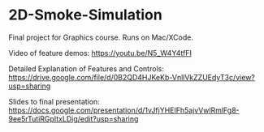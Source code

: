 # 2D-Smoke-Simulation
Final project for Graphics course. Runs on Mac/XCode.

Video of feature demos: https://youtu.be/N5_W4Y4tfFI

Detailed Explanation of Features and Controls: https://drive.google.com/file/d/0B2QD4HJKeKb-VnllVkZZUEdyT3c/view?usp=sharing

Slides to final presentation: https://docs.google.com/presentation/d/1vJfjYHEIFh5ajvVwlRmlFg8-9ee5rTutiRGpItxLDig/edit?usp=sharing

